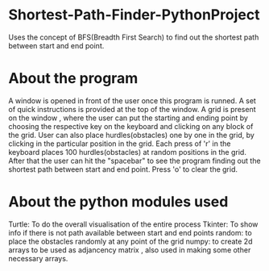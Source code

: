 # Shortest-Path-Finder-PythonProject
Uses the concept of BFS(Breadth First Search) to find out the shortest path between start and end point. 
# About the program
A window is opened in front of the user once this program is runned.
A set of quick instructions is provided at the top of the window.
A grid is present on the window , where the user can put the starting and ending point by choosing the respective key on the keyboard and clicking on any block of the grid. 
User can also place hurdles(obstacles) one by one in the grid, by clicking in the particular position in the grid.
Each press of 'r' in the keyboard places 100 hurdles(obstacles) at random positions in the grid.
After that the user can hit the "spacebar" to see the program finding out the shortest path between start and end point.
Press 'o' to clear the grid.
# About the python modules used
Turtle: To do the overall visualisation of the entire process
Tkinter: To show info if there is not path available between start and end points 
random: to place the obstacles randomly at any point of the grid
numpy: to create 2d arrays to be used as adjancency matrix , also used in making some other necessary arrays. 
